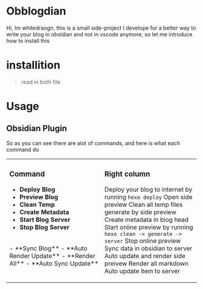 # Obblogdian

Hi, Im whitedraogn, this is a small side-project I develope for a better way to write your blog in obsidian and not in vscode anymore, so let me introduce how to install this

# installition

> read in both file


# Usage

## Obsidian Plugin

So as you can see there are alot of commands, and here is what each command do

<table><tr><td width="50%" valign="top">

### Command

- **Deploy Blog**
- **Preview Blog**
- **Clean Temp**
- **Create Metadata**
- **Start Blog Server**
- **Stop Blog Server**
<br>
- **Sync Blog**
- **Auto Render Update**
- **Render All**
- **Auto Sync Update**

</td><td width="50%" valign="top">

### Right column

Deploy your blog to internet by running `hexo deploy`
Open side preview
Clean all temp files generate by side preview
Create metadata in blog head
Start online preview by running `hexo clean -> generate -> server`
Stop online preview
Sync data in obsidian to server
Auto update and render side preivew
Render all markdown
Auto update item to server

</td></tr></table>